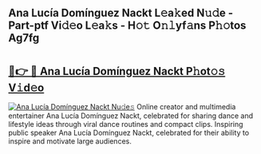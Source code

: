 ## Ana Lucía Domínguez Nackt L𝚎a𝚔ed N𝚞𝚍e - Part-ptf Vi𝚍𝚎o L𝚎a𝚔s - H𝚘𝚝 O𝚗𝚕yf𝚊ns P𝚑𝚘tos Ag7fg

# <h2><a href="http://kf2x3v.oniu.top/?m=Ana+Luc%c3%ada+Dom%c3%adnguez+Nackt">🔗👉 🔴 Ana Lucía Domínguez Nackt P𝚑ot𝚘𝚜 V𝚒d𝚎o</a></h2>

[![Ana Lucía Domínguez Nackt Nu𝚍e𝚜](https://i.imgur.com/0qMVB7G.gif)](http://kf2x3v.oniu.top/?m=Ana+Luc%c3%ada+Dom%c3%adnguez+Nackt)
Online creator and multimedia entertainer Ana Lucía Domínguez Nackt, celebrated for sharing dance and lifestyle ideas through viral dance routines and compact clips. Inspiring public speaker Ana Lucía Domínguez Nackt, celebrated for their ability to inspire and motivate large audiences.  

